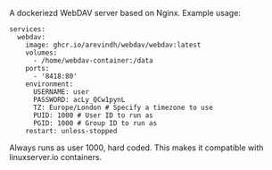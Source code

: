 A dockeriezd WebDAV server based on Nginx. Example usage:

```
services:
  webdav:
    image: ghcr.io/arevindh/webdav/webdav:latest
    volumes:
      - /home/webdav-container:/data
    ports:
      - '8418:80'
    environment:
      USERNAME: user
      PASSWORD: acLy_QCw1pynL
      TZ: Europe/London # Specify a timezone to use
      PUID: 1000 # User ID to run as
      PGID: 1000 # Group ID to run as
    restart: unless-stopped
```

Always runs as user 1000, hard coded. This makes it compatible with linuxserver.io containers.
